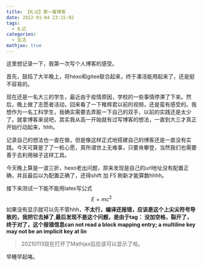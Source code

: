 ```yaml
---
title: 【札记】第一篇博客
date: 2022-01-04 23:15:02
tags: 
  - 札记
categories:
  - 生活
mathjax: true
---
```


这里想记录一下，我第一次写个人博客的感受。

首先，鼓捣了大半晚上，将hexo和gitee联合起来，终于凑活能用起来了，还是挺不容易的。

现在还是一名大三的学生，最近由于疫情原因，学校的一些事情停滞了下来。然后，晚上做了志愿者活动，回来看了一下稚辉君以前的视频，还是蛮有感受的。我想作为一名工科学生，我确实需要去弄脏一下自己的双手，以前的实践还是太少了。就拿博客来说吧，其实我从高一开始就有过写博客的想法，一直到大三才真正开始行动起来，hhh。

记录自己的想法也一直在做，但是像这样正式地搭建自己的博客还是一直没有实践。今天可算是了了一桩心愿，真所谓世上无难事，只要肯攀登，当然我们也需要善于去利用梯子这样工具。

今天晚上算是一波三折，hexo老出问题，原来发现是自己的url地址没有配置正确，并且最后以为配置正确了，还得shift 加 F5 刷新才能算数hhhh。

接下来测试一下能不能用latex写公式
$$
E=mc^2
$$
如果没有显示就可以先不管hhh，**不太行，编译还报错，应该是这个上尖尖符号导致的，我把它去掉了**,**最后发现不是这个问题，是由于tag： 没加空格，裂开了，终于对了，这个报错信息can not read a block mapping entry; a multiline key may not be an implicit key at lin**

> 20210113现在打开了Mathjax后应该可以显示了哈。

早睡早起咯。
